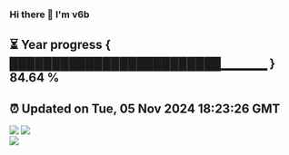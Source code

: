 ### Hi there 👋  I'm v6b  
⏳ Year progress { █████████████████████████▁▁▁▁▁ } 84.64 %
---
⏰ Updated on Tue, 05 Nov 2024 18:23:26 GMT
---
![](https://github-readme-stats.vercel.app/api?username=v6b&bg_color=30,e96443,904e95&title_color=fff&text_color=fff&layout=compact)
![](https://github-readme-stats.vercel.app/api/top-langs/?username=v6b&layout=compact&bg_color=30,e96443,904e95&title_color=fff&text_color=fff)  
![](https://gcore.jsdelivr.net/gh/v6b/v6b@main/assets/github-contribution-grid-snake.svg)

